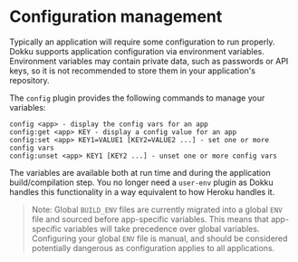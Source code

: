 # Configuration management

Typically an application will require some configuration to run properly. Dokku supports application configuration via environment variables. Environment variables may contain private data, such as passwords or API keys, so it is not recommended to store them in your application's repository.

The `config` plugin provides the following commands to manage your variables:

```
config <app> - display the config vars for an app
config:get <app> KEY - display a config value for an app
config:set <app> KEY1=VALUE1 [KEY2=VALUE2 ...] - set one or more config vars
config:unset <app> KEY1 [KEY2 ...] - unset one or more config vars
```

The variables are available both at run time and during the application build/compilation step. You no longer need a `user-env` plugin as Dokku handles this functionality in a way equivalent to how Heroku handles it.

> Note: Global `BUILD_ENV` files are currently migrated into a global `ENV` file and sourced before app-specific variables. This means that app-specific variables will take precedence over global variables. Configuring your global `ENV` file is manual, and should be considered potentially dangerous as configuration applies to all applications.
